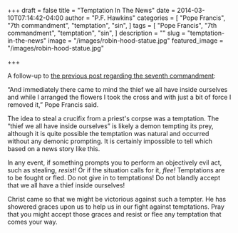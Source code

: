 +++
draft = false
title = "Temptation In The News"
date = 2014-03-10T07:14:42-04:00
author = "P.F. Hawkins"
categories = [
  "Pope Francis",
  "7th commandment",
  "temptation",
  "sin",
]
tags = [
  "Pope Francis",
  "7th commandment",
  "temptation",
  "sin",
]
description = ""
slug = "temptation-in-the-news"
image = "/images/robin-hood-statue.jpg"
featured_image = "/images/robin-hood-statue.jpg"

+++

A follow-up to [the previous post regarding the seventh commandment](https://theoldevangelization.com/the-seventh-commandment-in-the-news/):

“And immediately there came to mind the thief we all have inside ourselves and while I arranged the flowers I took the cross and with just a bit of force I removed it,” Pope Francis said.

The idea to steal a crucifix from a priest's corpse was a temptation. The “thief we all have inside ourselves” is likely a demon tempting its prey, although it is quite possible the temptation was natural and occurred without any demonic prompting. It is certainly impossible to tell which based on a news story like this.

In any event, if something prompts you to perform an objectively evil act, such as stealing, *resist!* Or if the situation calls for it, *flee!* Temptations are to be fought or fled. Do not give in to temptations! Do not blandly accept that we all have a thief inside ourselves! 

Christ came so that we might be victorious against such a tempter. He has showered graces upon us to help us in our fight against temptations. Pray that you might accept those graces and resist or flee any temptation that comes your way.
